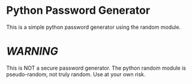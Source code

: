 # Python Password Generator
This is a simple python password generator using the random module.
# *WARNING*
This is NOT a secure password generator. The python random module is pseudo-random, not truly random. Use at your own risk.
